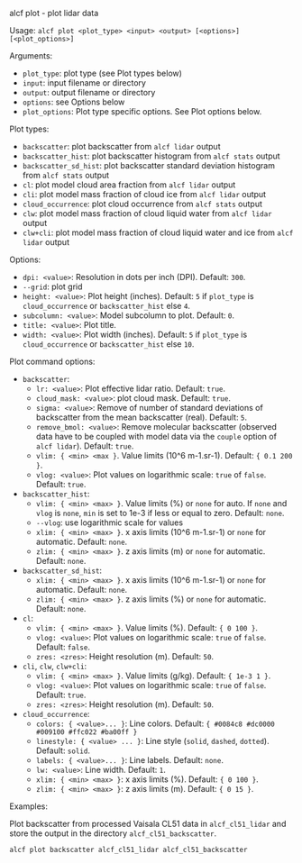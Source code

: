 
alcf plot - plot lidar data

Usage: `alcf plot <plot_type> <input> <output> [<options>] [<plot_options>]`

Arguments:

- `plot_type`: plot type (see Plot types below)
- `input`: input filename or directory
- `output`: output filename or directory
- `options`: see Options below
- `plot_options`: Plot type specific options. See Plot options below.

Plot types:

- `backscatter`: plot backscatter from `alcf lidar` output
- `backscatter_hist`: plot backscatter histogram from `alcf stats` output
- `backscatter_sd_hist`: plot backscatter standard deviation histogram from
  `alcf stats` output
- `cl`: plot model cloud area fraction from `alcf lidar` output
- `cli`: plot model mass fraction of cloud ice from `alcf lidar` output
- `cloud_occurrence`: plot cloud occurrence from `alcf stats` output
- `clw`: plot model mass fraction of cloud liquid water from `alcf lidar`
  output
- `clw+cli`: plot model mass fraction of cloud liquid water and ice from
  `alcf lidar` output

Options:

- `dpi: <value>`: Resolution in dots per inch (DPI). Default: `300`.
- `--grid`: plot grid
- `height: <value>`: Plot height (inches).
    Default: `5` if `plot_type` is `cloud_occurrence` or `backscatter_hist`
    else `4`.
- `subcolumn: <value>`: Model subcolumn to plot. Default: `0`.
- `title: <value>`: Plot title.
- `width: <value>`: Plot width (inches).
    Default: `5` if `plot_type` is `cloud_occurrence` or `backscatter_hist`
    else `10`.

Plot command options:

- `backscatter`:
    - `lr: <value>`: Plot effective lidar ratio. Default: `true`.
    - `cloud_mask: <value>`: plot cloud mask. Default: `true`.
    - `sigma: <value>`: Remove of number of standard deviations of backscatter
        from the mean backscatter (real). Default: `5`.
    - `remove_bmol: <value>`: Remove molecular backscatter (observed data have
        to be coupled with model data via the `couple` option of `alcf lidar`).
        Default: `true`.
    - `vlim: { <min> <max }`. Value limits (10^6 m-1.sr-1).
        Default: `{ 0.1 200 }`.
    - `vlog: <value>`: Plot values on logarithmic scale: `true` of `false`.
        Default: `true`.
- `backscatter_hist`:
    - `vlim: { <min> <max> }`. Value limits (%) or `none` for auto. If `none`
        and `vlog` is `none`, `min` is set to 1e-3 if less or equal to zero.
        Default: `none`.
    - `--vlog`: use logarithmic scale for values
    - `xlim: { <min> <max> }`. x axis limits (10^6 m-1.sr-1) or `none` for
        automatic. Default: `none`.
    - `zlim: { <min> <max> }`. z axis limits (m) or `none` for automatic.
        Default: `none`.
- `backscatter_sd_hist`:
    - `xlim: { <min> <max> }`. x axis limits (10^6 m-1.sr-1) or `none` for
        automatic. Default: `none`.
    - `zlim: { <min> <max> }`. z axis limits (%) or `none` for
        automatic. Default: `none`.
- `cl`:
    - `vlim: { <min> <max> }`. Value limits (%).
        Default: `{ 0 100 }`.
    - `vlog: <value>`: Plot values on logarithmic scale: `true` of `false`.
        Default: `false`.
    - `zres: <zres>`: Height resolution (m). Default: `50`.
- `cli`, `clw`, `clw+cli`:
    - `vlim: { <min> <max> }`. Value limits (g/kg).
        Default: `{ 1e-3 1 }`.
    - `vlog: <value>`: Plot values on logarithmic scale: `true` of `false`.
        Default: `true`.
    - `zres: <zres>`: Height resolution (m). Default: `50`.
- `cloud_occurrence`:
    - `colors: { <value>... }`: Line colors.
        Default: `{ #0084c8 #dc0000 #009100 #ffc022 #ba00ff }`
    - `linestyle: { <value> ... }`: Line style (`solid`, `dashed`, `dotted`).
        Default: `solid`.
    - `labels: { <value>... }`: Line labels. Default: `none`.
    - `lw: <value>`: Line width. Default: `1`.
    - `xlim: { <min> <max> }`: x axis limits (%). Default: `{ 0 100 }`.
    - `zlim: { <min> <max> }`: z axis limits (m). Default: `{ 0 15 }`.

Examples:

Plot backscatter from processed Vaisala CL51 data in `alcf_cl51_lidar`
and store the output in the directory `alcf_cl51_backscatter`.

    alcf plot backscatter alcf_cl51_lidar alcf_cl51_backscatter
	